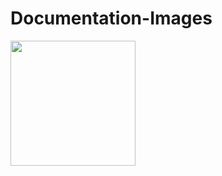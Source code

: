 # Documentation-Images

<p align="left">
 <img width="200" height="200" src="https://user-images.githubusercontent.com/25423296/163456776-7f95b81a-f1ed-45f7-b7ab-8fa810d529fa.png">
 </p>
